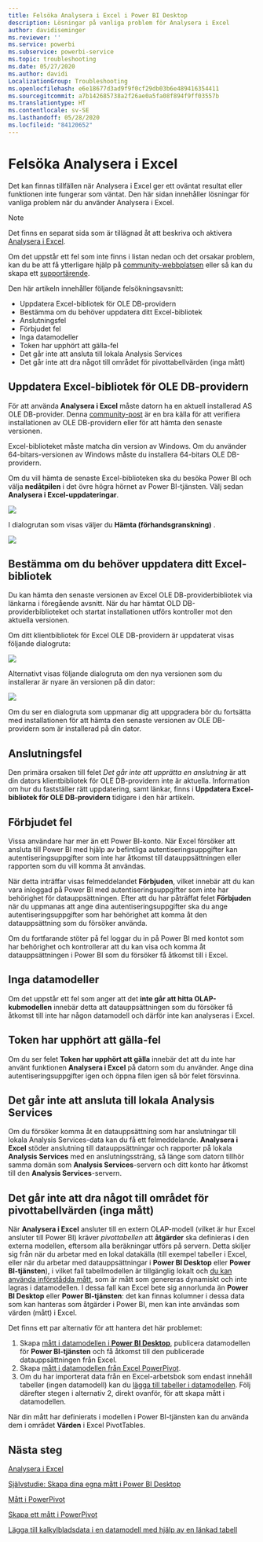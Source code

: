```yaml
---
title: Felsöka Analysera i Excel i Power BI Desktop
description: Lösningar på vanliga problem för Analysera i Excel
author: davidiseminger
ms.reviewer: ''
ms.service: powerbi
ms.subservice: powerbi-service
ms.topic: troubleshooting
ms.date: 05/27/2020
ms.author: davidi
LocalizationGroup: Troubleshooting
ms.openlocfilehash: e6e18677d3ad9f9f0cf29db03b6e489416354411
ms.sourcegitcommit: a7b142685738a2f26ae0a5fa08f894f9ff03557b
ms.translationtype: HT
ms.contentlocale: sv-SE
ms.lasthandoff: 05/28/2020
ms.locfileid: "84120652"
---
```

# <a name="troubleshooting-analyze-in-excel"></a>Felsöka Analysera i Excel

Det kan finnas tillfällen när Analysera i Excel ger ett oväntat resultat eller funktionen inte fungerar som väntat. Den här sidan innehåller lösningar för vanliga problem när du använder Analysera i Excel.

> [!NOTE]
> Det finns en separat sida som är tillägnad åt att beskriva och aktivera [Analysera i Excel](service-analyze-in-excel.md).
> 
> Om det uppstår ett fel som inte finns i listan nedan och det orsakar problem, kan du be att få ytterligare hjälp på [community-webbplatsen](https://community.powerbi.com/) eller så kan du skapa ett [supportärende](https://powerbi.microsoft.com/support/).
> 
> 

Den här artikeln innehåller följande felsökningsavsnitt:

* Uppdatera Excel-bibliotek för OLE DB-providern
* Bestämma om du behöver uppdatera ditt Excel-bibliotek
* Anslutningsfel
* Förbjudet fel
* Inga datamodeller
* Token har upphört att gälla-fel
* Det går inte att ansluta till lokala Analysis Services
* Det går inte att dra något till området för pivottabellvärden (inga mått)

## <a name="update-excel-libraries-for-the-ole-db-provider"></a>Uppdatera Excel-bibliotek för OLE DB-providern
För att använda **Analysera i Excel** måste datorn ha en aktuell installerad AS OLE DB-provider. Denna [community-post](https://community.powerbi.com/t5/Service/Analyze-in-Excel-Initialization-of-the-data-source-failed/m-p/30837#M8081) är en bra källa för att verifiera installationen av OLE DB-providern eller för att hämta den senaste versionen.

Excel-biblioteket måste matcha din version av Windows. Om du använder 64-bitars-versionen av Windows måste du installera 64-bitars OLE DB-providern.

Om du vill hämta de senaste Excel-biblioteken ska du besöka Power BI och välja **nedåtpilen** i det övre högra hörnet av Power BI-tjänsten. Välj sedan **Analysera i Excel-uppdateringar**.

![](media/desktop-troubleshooting-analyze-in-excel/tshoot-analyze-excel_1.png)

I dialogrutan som visas väljer du **Hämta (förhandsgranskning)** .

![](media/desktop-troubleshooting-analyze-in-excel/tshoot-analyze-excel_2.png)

## <a name="determining-whether-you-need-to-update-your-excel-libraries"></a>Bestämma om du behöver uppdatera ditt Excel-bibliotek
Du kan hämta den senaste versionen av Excel OLE DB-providerbibliotek via länkarna i föregående avsnitt. När du har hämtat OLD DB-providerbiblioteket och startat installationen utförs kontroller mot den aktuella versionen.

Om ditt klientbibliotek för Excel OLE DB-providern är uppdaterat visas följande dialogruta:

![](media/desktop-troubleshooting-analyze-in-excel/troubleshoot-analyze-excel_3.png)

Alternativt visas följande dialogruta om den nya versionen som du installerar är nyare än versionen på din dator:

![](media/desktop-troubleshooting-analyze-in-excel/troubleshoot-analyze-excel_2.png)

Om du ser en dialogruta som uppmanar dig att uppgradera bör du fortsätta med installationen för att hämta den senaste versionen av OLE DB-providern som är installerad på din dator.

## <a name="connection-cannot-be-made-error"></a>Anslutningsfel
Den primära orsaken till felet *Det går inte att upprätta en anslutning* är att din dators klientbibliotek för OLE DB-providern inte är aktuella. Information om hur du fastställer rätt uppdatering, samt länkar, finns i **Uppdatera Excel-bibliotek för OLE DB-providern** tidigare i den här artikeln.

## <a name="forbidden-error"></a>Förbjudet fel
Vissa användare har mer än ett Power BI-konto. När Excel försöker att ansluta till Power BI med hjälp av befintliga autentiseringsuppgifter kan autentiseringsuppgifter som inte har åtkomst till datauppsättningen eller rapporten som du vill komma åt användas.

När detta inträffar visas felmeddelandet **Förbjuden**, vilket innebär att du kan vara inloggad på Power BI med autentiseringsuppgifter som inte har behörighet för datauppsättningen. Efter att du har påträffat felet **Förbjuden** när du uppmanas att ange dina autentiseringsuppgifter ska du ange autentiseringsuppgifter som har behörighet att komma åt den datauppsättning som du försöker använda.

Om du fortfarande stöter på fel loggar du in på Power BI med kontot som har behörighet och kontrollerar att du kan visa och komma åt datauppsättningen i Power BI som du försöker få åtkomst till i Excel.

## <a name="no-data-models"></a>Inga datamodeller
Om det uppstår ett fel som anger att det **inte går att hitta OLAP-kubmodellen** innebär detta att datauppsättningen som du försöker få åtkomst till inte har någon datamodell och därför inte kan analyseras i Excel.

## <a name="token-expired-error"></a>Token har upphört att gälla-fel
Om du ser felet **Token har upphört att gälla** innebär det att du inte har använt funktionen **Analysera i Excel** på datorn som du använder. Ange dina autentiseringsuppgifter igen och öppna filen igen så bör felet försvinna.

## <a name="unable-to-access-on-premises-analysis-services"></a>Det går inte att ansluta till lokala Analysis Services
Om du försöker komma åt en datauppsättning som har anslutningar till lokala Analysis Services-data kan du få ett felmeddelande. **Analysera i Excel** stöder anslutning till datauppsättningar och rapporter på lokala **Analysis Services** med en anslutningssträng, så länge som datorn tillhör samma domän som **Analysis Services**-servern och ditt konto har åtkomst till den **Analysis Services**-servern.

## <a name="cant-drag-anything-to-the-pivottable-values-area-no-measures"></a>Det går inte att dra något till området för pivottabellvärden (inga mått)
När **Analysera i Excel** ansluter till en extern OLAP-modell (vilket är hur Excel ansluter till Power BI) kräver *pivottabellen* att **åtgärder** ska definieras i den externa modellen, eftersom alla beräkningar utförs på servern. Detta skiljer sig från när du arbetar med en lokal datakälla (till exempel tabeller i Excel, eller när du arbetar med datauppsättningar i **Power BI Desktop** eller **Power BI-tjänsten**), i vilket fall tabellmodellen är tillgänglig lokalt och [du kan använda införstådda mått](https://support.microsoft.com/en-us/office/measures-in-power-pivot-86484821-a324-4da3-803b-82fd2e5033f4), som är mått som genereras dynamiskt och inte lagras i datamodellen. I dessa fall kan Excel bete sig annorlunda än **Power BI Desktop** eller **Power BI-tjänsten**: det kan finnas kolumner i dessa data som kan hanteras som åtgärder i Power BI, men kan inte användas som värden (mått) i Excel.

Det finns ett par alternativ för att hantera det här problemet:

1. Skapa [mått i datamodellen i **Power BI Desktop**](../transform-model/desktop-tutorial-create-measures.md), publicera datamodellen för **Power BI-tjänsten** och få åtkomst till den publicerade datauppsättningen från Excel.
2. Skapa [mått i datamodellen från Excel PowerPivot](https://support.office.com/article/Create-a-Measure-in-Power-Pivot-d3cc1495-b4e5-48e7-ba98-163022a71198).
3. Om du har importerat data från en Excel-arbetsbok som endast innehåll tabeller (ingen datamodell) kan du [lägga till tabeller i datamodellen](https://support.office.com/article/Add-worksheet-data-to-a-Data-Model-using-a-linked-table-d3665fc3-99b0-479d-ba09-a37640f5be42). Följ därefter stegen i alternativ 2, direkt ovanför, för att skapa mått i datamodellen.

När din mått har definierats i modellen i Power BI-tjänsten kan du använda dem i området **Värden** i Excel PivotTables.

## <a name="next-steps"></a>Nästa steg
[Analysera i Excel](service-analyze-in-excel.md)

[Självstudie: Skapa dina egna mått i Power BI Desktop](../transform-model/desktop-tutorial-create-measures.md)

[Mått i PowerPivot](https://support.microsoft.com/en-us/office/measures-in-power-pivot-86484821-a324-4da3-803b-82fd2e5033f4)

[Skapa ett mått i PowerPivot](https://support.office.com/article/Create-a-Measure-in-Power-Pivot-d3cc1495-b4e5-48e7-ba98-163022a71198)

[Lägga till kalkylbladsdata i en datamodell med hjälp av en länkad tabell](https://support.office.com/article/Add-worksheet-data-to-a-Data-Model-using-a-linked-table-d3665fc3-99b0-479d-ba09-a37640f5be42)
